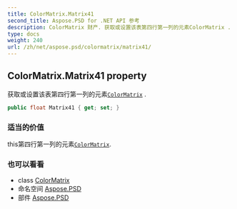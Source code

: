 ```yaml
---
title: ColorMatrix.Matrix41
second_title: Aspose.PSD for .NET API 参考
description: ColorMatrix 财产. 获取或设置该表第四行第一列的元素ColorMatrix .
type: docs
weight: 240
url: /zh/net/aspose.psd/colormatrix/matrix41/
---
```

## ColorMatrix.Matrix41 property

获取或设置该表第四行第一列的元素[`ColorMatrix`](../) .

```csharp
public float Matrix41 { get; set; }
```

### 适当的价值

this第四行第一列的元素[`ColorMatrix`](../).

### 也可以看看

* class [ColorMatrix](../)
* 命名空间 [Aspose.PSD](../../colormatrix/)
* 部件 [Aspose.PSD](../../../)


